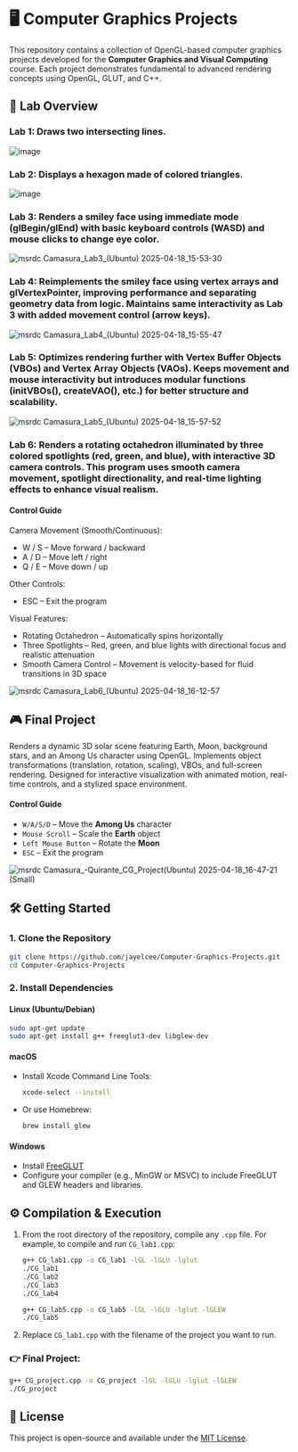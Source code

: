 # 🖥️ Computer Graphics Projects

This repository contains a collection of OpenGL-based computer graphics projects developed for the **Computer Graphics and Visual Computing** course. Each project demonstrates fundamental to advanced rendering concepts using OpenGL, GLUT, and C++.

## 📄 Lab Overview

### Lab 1: Draws two intersecting lines.
![image](https://github.com/user-attachments/assets/8fa45408-6a52-4a2a-be67-a46515f1138e)

### Lab 2: Displays a hexagon made of colored triangles.
![image](https://github.com/user-attachments/assets/9123a81a-81ff-4648-84bb-98ec8be91eab)

### Lab 3: Renders a smiley face using immediate mode (glBegin/glEnd) with basic keyboard controls (WASD) and mouse clicks to change eye color.
![msrdc  Camasura_Lab3_(Ubuntu)  2025-04-18_15-53-30](https://github.com/user-attachments/assets/87a403fb-b368-4cc1-a9ca-a080d2080f09)

### Lab 4: Reimplements the smiley face using vertex arrays and glVertexPointer, improving performance and separating geometry data from logic. Maintains same interactivity as Lab 3 with added movement control (arrow keys).
![msrdc  Camasura_Lab4_(Ubuntu)  2025-04-18_15-55-47](https://github.com/user-attachments/assets/cd63eac9-1c0f-46a9-bcc8-72ac9193238e)

### Lab 5: Optimizes rendering further with Vertex Buffer Objects (VBOs) and Vertex Array Objects (VAOs). Keeps movement and mouse interactivity but introduces modular functions (initVBOs(), createVAO(), etc.) for better structure and scalability.
![msrdc  Camasura_Lab5_(Ubuntu)  2025-04-18_15-57-52](https://github.com/user-attachments/assets/b726c94a-c093-4da7-9a35-199251dc16c7)

### Lab 6: 	Renders a rotating octahedron illuminated by three colored spotlights (red, green, and blue), with interactive 3D camera controls. This program uses smooth camera movement, spotlight directionality, and real-time lighting effects to enhance visual realism.
#### Control Guide
Camera Movement (Smooth/Continuous):
- W / S – Move forward / backward
- A / D – Move left / right
- Q / E – Move down / up

Other Controls:
- ESC – Exit the program

Visual Features:
- Rotating Octahedron – Automatically spins horizontally
- Three Spotlights – Red, green, and blue lights with directional focus and realistic attenuation
- Smooth Camera Control – Movement is velocity-based for fluid transitions in 3D space

![msrdc  Camasura_Lab6_(Ubuntu)  2025-04-18_16-12-57](https://github.com/user-attachments/assets/fd19569c-08c5-4d73-b7b5-5f027c7f370b)


## 🎮 Final Project
Renders a dynamic 3D solar scene featuring Earth, Moon, background stars, and an Among Us character using OpenGL. Implements object transformations (translation, rotation, scaling), VBOs, and full-screen rendering. Designed for interactive visualization with animated motion, real-time controls, and a stylized space environment.
#### Control Guide
- `W/A/S/D` – Move the **Among Us** character  
- `Mouse Scroll` – Scale the **Earth** object  
- `Left Mouse Button` – Rotate the **Moon**  
- `ESC` – Exit the program  

![msrdc  Camasura_-_Quirante_CG_Project_(Ubuntu)  2025-04-18_16-47-21 (Small)](https://github.com/user-attachments/assets/e8d78cbe-85b9-48cd-a727-a3d34881cb8a)

## 🛠️ Getting Started

### 1. Clone the Repository

```bash
git clone https://github.com/jayelcee/Computer-Graphics-Projects.git
cd Computer-Graphics-Projects
```

### 2. Install Dependencies

#### Linux (Ubuntu/Debian)

```bash
sudo apt-get update
sudo apt-get install g++ freeglut3-dev libglew-dev
```

#### macOS

- Install Xcode Command Line Tools:
  ```bash
  xcode-select --install
  ```
- Or use Homebrew:
  ```bash
  brew install glew
  ```

#### Windows

- Install [FreeGLUT](http://freeglut.sourceforge.net/)
- Configure your compiler (e.g., MinGW or MSVC) to include FreeGLUT and GLEW headers and libraries.

## ⚙️ Compilation & Execution

1. From the root directory of the repository, compile any `.cpp` file. For example, to compile and run `CG_lab1.cpp`:

   ```bash
   g++ CG_lab1.cpp -o CG_lab1 -lGL -lGLU -lglut
   ./CG_lab1
   ./CG_lab2
   ./CG_lab3
   ./CG_lab4
   ```
   ```bash
   g++ CG_lab5.cpp -o CG_lab5 -lGL -lGLU -lglut -lGLEW
   ./CG_lab5
   ```

2. Replace `CG_lab1.cpp` with the filename of the project you want to run.

### 👉 Final Project:

```bash
g++ CG_project.cpp -o CG_project -lGL -lGLU -lglut -lGLEW
./CG_project
```


## 📜 License

This project is open-source and available under the [MIT License](LICENSE).
